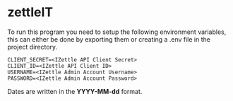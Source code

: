 # zettleIT

To run this program you need to setup the following environment variables, this can either be done by exporting them or creating a .env file in the project directory.

```
CLIENT_SECRET=<IZettle API Client Secret>
CLIENT_ID=<IZettle API Client ID>
USERNAME=<IZettle Admin Account Username>
PASSWORD=<IZettle Admin Account Password>
```

Dates are written in the **YYYY-MM-dd** format.
